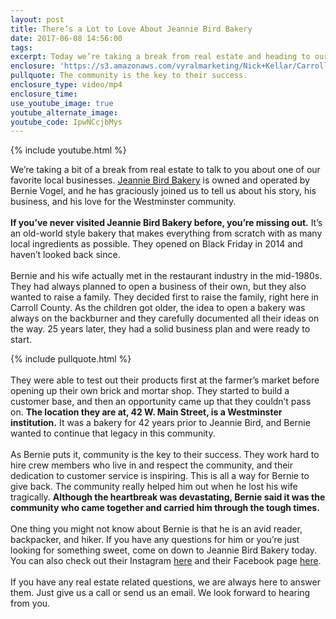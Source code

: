 ```yaml
---
layout: post
title: There’s a Lot to Love About Jeannie Bird Bakery
date: 2017-06-08 14:56:00
tags:
excerpt: Today we’re taking a break from real estate and heading to our favorite bakery. Stay tuned to learn more about Jeannie Bird Bakery.
enclosure: 'https://s3.amazonaws.com/vyralmarketing/Nick+Kellar/CarrollCounty+Real+Estate+Jeannie+Bird+Bakery.mp4'
pullquote: The community is the key to their success.
enclosure_type: video/mp4
enclosure_time:
use_youtube_image: true
youtube_alternate_image:
youtube_code: IpwNCcjbMys
---
```



{% include youtube.html %}

We’re taking a bit of a break from real estate to talk to you about one of our favorite local businesses. [Jeannie Bird Bakery](https://www.jeanniebird.com/) is owned and operated by Bernie Vogel, and he has graciously joined us to tell us about his story, his business, and his love for the Westminster community.
<br>
<br>**If you’ve never visited Jeannie Bird Bakery before, you’re missing out.** It’s an old-world style bakery that makes everything from scratch with as many local ingredients as possible. They opened on Black Friday in 2014 and haven’t looked back since.
<br>
<br>Bernie and his wife actually met in the restaurant industry in the mid-1980s. They had always planned to open a business of their own, but they also wanted to raise a family. They decided first to raise the family, right here in Carroll County. As the children got older, the idea to open a bakery was always on the backburner and they carefully documented all their ideas on the way. 25 years later, they had a solid business plan and were ready to start.

{% include pullquote.html %}
<br>
<br>They were able to test out their products first at the farmer’s market before opening up their own brick and mortar shop. They started to build a customer base, and then an opportunity came up that they couldn’t pass on. **The location they are at, 42 W. Main Street, is a Westminster institution.** It was a bakery for 42 years prior to Jeannie Bird, and Bernie wanted to continue that legacy in this community.
<br>
<br>As Bernie puts it, community is the key to their success. They work hard to hire crew members who live in and respect the community, and their dedication to customer service is inspiring. This is all a way for Bernie to give back. The community really helped him out when he lost his wife tragically. **Although the heartbreak was devastating, Bernie said it was the community who came together and carried him through the tough times.**
<br>
<br>One thing you might not know about Bernie is that he is an avid reader, backpacker, and hiker. If you have any questions for him or you’re just looking for something sweet, come on down to Jeannie Bird Bakery today. You can also check out their Instagram [here](https://www.instagram.com/jeanniebirdbaking/) and their Facebook page [here](https://www.facebook.com/jeanniebirdbakingcompany/?ref=hl).
<br>
<br>If you have any real estate related questions, we are always here to answer them. Just give us a call or send us an email. We look forward to hearing from you.